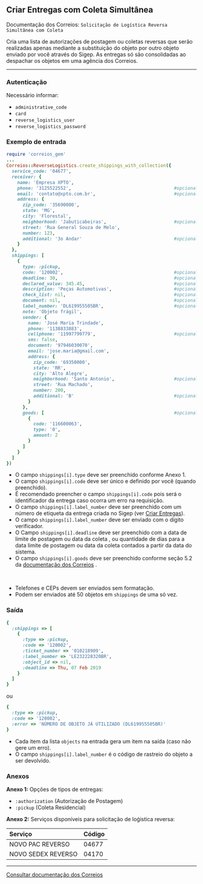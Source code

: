## Criar Entregas com Coleta Simultânea

Documentação dos Correios: `Solicitação de Logística Reversa Simultânea com Coleta`

Cria uma lista de autorizações de postagem ou coletas reversas que serão realizadas apenas mediante a substituição do
objeto por outro objeto enviado por você através do Sigep. As entregas só são consolidadas ao despachar os objetos em uma agência 
dos Correios.

____

### Autenticação
Necessário informar:
* `administrative_code`
* `card`
* `reverse_logistics_user`
* `reverse_logistics_password`

### Exemplo de entrada

```ruby
require 'correios_gem'
...
Correios::ReverseLogistics.create_shippings_with_collection({
  service_code: '04677',
  receiver: {
    name: 'Empresa XPTO',
    phone: '3125522552',                                      #opcional
    email: 'contato@xpto.com.br',                             #opcional
    address: {
      zip_code: '35690000',
      state: 'MG',
      city: 'Florestal',
      neighborhood: 'Jabuticabeiras',                         #opcional
      street: 'Rua General Souza de Melo',
      number: 123,
      additional: '3o Andar'                                  #opcional
    }
  },
  shippings: [
    {
      type: :pickup,
      code: '120002',                                         #opcional
      deadline: 30,                                           #opcional
      declared_value: 345.45,                                 #opcional
      description: 'Peças Automotivas',                       #opcional
      check_list: nil,                                        #opcional
      document: nil,                                          #opcional
      label_number: 'DL619955505BR',                          #opcional
      note: 'Objeto frágil',
      sender: {
        name: 'José Maria Trindade',
        phone: '1138833883',
        cellphone: '11997799779',                             #opcional
        sms: false,
        document: '97946030070',
        email: 'jose.maria@gmail.com',
        address: {
          zip_code: '69350000',
          state: 'RR',
          city: 'Alto Alegre',
          neighborhood: 'Santo Antonio',                      #opcional
          street: 'Rua Machado',
          number: 200,
          additional: 'B'                                     #opcional
        }
      },
      goods: [                                                #opcional
        {
          code: '116600063',
          type: '0',
          amount: 2
        }
      ]
    }
  ]
})
```
* O campo `shippings[i].type` deve ser preenchido conforme Anexo 1.
* O campo `shippings[i].code` deve ser único e definido por você (quando preenchido).
* É recomendado preencher o campo `shippings[i].code` pois será o identificador da entrega caso ocorra um erro na
requisição.
* O campo `shippings[i].label_number` deve ser preenchido com um número de etiqueta da entrega criada no Sigep (ver [Criar Entregas](../sigep/CREATE_SHIPPINGS.md)).
* O campo `shippings[i].label_number` deve ser enviado com o dígito verificador.
* O Campo `shippings[i].deadline` deve ser preenchido com a data de limite de postagem ou data da coleta <Date>, ou quantidade 
  de dias para a data limite de postagem ou data da coleta contados a partir da data do sistema.
* O campo `shippings[i].goods` deve ser preenchido conforme seção 5.2 da [documentação dos Correios](CORREIOS_DOCUMENT.pdf)
.

‌‌ 
* Telefones e CEPs devem ser enviados sem formatação.
* Podem ser enviados até 50 objetos em `shippings` de uma só vez.

### Saída

```ruby
{
  :shippings => [
    { 
      :type => :pickup,
      :code => '120002',
      :ticket_number => '010218909',
      :label_number => 'LE232228320BR',
      :object_id => nil,
      :deadline => Thu, 07 Feb 2019
    }
  ]
}
```
ou
```ruby
{
  :type => :pickup,
  :code => '120002',
  :error => 'NÚMERO DE OBJETO JÁ UTILIZADO (DL619955505BR)'
}
```

* Cada item da lista `objects` na entrada gera um item na saída (caso não gere um erro).
* O campo `shippings[i].label_number` é o código de rastreio do objeto a ser devolvido.

### Anexos

__Anexo 1:__
Opções de tipos de entregas:
* `:authorization` (Autorização de Postagem)
* `:pickup` (Coleta Residencial)

__Anexo 2:__ Serviços disponíveis para solicitação de loǵistica reversa:

Serviço            | Código
:----------------- | :-----
NOVO PAC REVERSO   | 04677
NOVO SEDEX REVERSO | 04170

---

[Consultar documentação dos Correios](CORREIOS_DOCUMENT.pdf)
